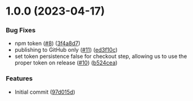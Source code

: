# 1.0.0 (2023-04-17)


### Bug Fixes

* npm token ([#8](https://github.com/LEGO/pulumi-get-value/issues/8)) ([3f4a8d7](https://github.com/LEGO/pulumi-get-value/commit/3f4a8d75ed482cc1081dfb95d6109830f51c2fb3))
* publishing to GitHub only ([#11](https://github.com/LEGO/pulumi-get-value/issues/11)) ([ed3f10c](https://github.com/LEGO/pulumi-get-value/commit/ed3f10cf94dd8201f8b93ea92440a805553ce7ef))
* set token persistence false for checkout step, allowing us to use the proper token on release ([#10](https://github.com/LEGO/pulumi-get-value/issues/10)) ([b524cea](https://github.com/LEGO/pulumi-get-value/commit/b524cea8f92b70c2d10289ab7c1ccfbafd6766e1))


### Features

* Initial commit ([97d015d](https://github.com/LEGO/pulumi-get-value/commit/97d015d6448995b79f248ec3bfce0d76e9a45c9b))
